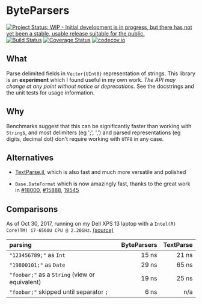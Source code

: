 # ByteParsers

[![Project Status: WIP - Initial development is in progress, but there has not yet been a stable, usable release suitable for the public.](http://www.repostatus.org/badges/latest/wip.svg)](http://www.repostatus.org/#wip)
[![Build Status](https://travis-ci.org/tpapp/ByteParsers.jl.svg?branch=master)](https://travis-ci.org/tpapp/ByteParsers.jl)
[![Coverage Status](https://coveralls.io/repos/tpapp/ByteParsers.jl/badge.svg?branch=master&service=github)](https://coveralls.io/github/tpapp/ByteParsers.jl?branch=master)
[![codecov.io](http://codecov.io/github/tpapp/ByteParsers.jl/coverage.svg?branch=master)](http://codecov.io/github/tpapp/ByteParsers.jl?branch=master)

## What

Parse delimited fields in `Vector{UInt8}` representation of
strings. This library is an **experiment** which I found useful in my
own work. *The API may change at any point without notice or
deprecations.* See the docstrings and the unit tests for usage
information.

## Why

Benchmarks suggest that this can be significantly faster than working
with `String`s, and most delimiters (eg ';', ',') and parsed
representations (eg digits, decimal dot) don't require working with
`UTF8` in any case.

## Alternatives

- [TextParse.jl](https://github.com/JuliaComputing/TextParse.jl),
  which is also fast and much more versatile and polished

- `Base.DateFormat` which is now amazingly fast, thanks to the great work in
[#18000](https://github.com/JuliaLang/julia/pull/18000), [#15888](https://github.com/JuliaLang/julia/issues/15888), [19545](https://github.com/JuliaLang/julia/pull/19545)

## Comparisons

As of Oct 30, 2017, running on my Dell XPS 13 laptop with a `Intel(R) Core(TM) i7-6560U CPU @ 2.20GHz`. [(source)](benchmark/benchmark_comparison.jl)

| parsing                                        | ByteParsers | TextParse |
|:-----------------------------------------------|------------:|----------:|
| `"123456789;"` as `Int`                        |       15 ns |     21 ns |
| `"19800101;"` as `Date`                        |       29 ns |     65 ns |
| `"foobar;"` as a `String` (view or equivalent) |       19 ns |     25 ns |
| `"foobar;"` skipped until separator `;`        |        6 ns |       n/a |
